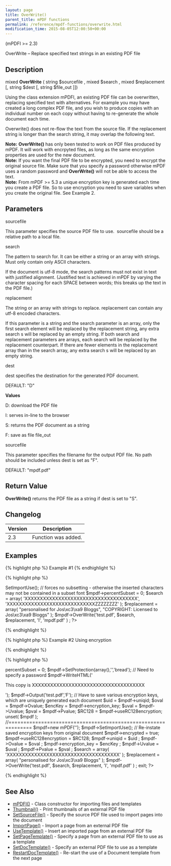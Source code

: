 ```yaml
---
layout: page
title: OverWrite()
parent_title: mPDF functions
permalink: /reference/mpdf-functions/overwrite.html
modification_time: 2015-08-05T12:00:50+00:00
---
```




<p>(mPDFI &gt;= 2.3)</p>
<p>OverWrite – Replace specified text strings in an existing PDF file</p>
<h2>Description</h2>
<p class="manual_block">mixed <b>OverWrite</b> ( string <span class="parameter">$sourcefile</span> , mixed <span class="parameter">$search</span> , mixed <span class="parameter">$replacement</span> [, string <span class="parameter">$dest</span> [, string <span class="parameter">$file_out</span> ]])</p>
<p>Using the class extension mPDFI, an existing PDF file can be overwritten, replacing specified text with alternatives. For example you may have created a long complex PDF file, and you wish to produce copies with an individual number on each copy without having to re-generate the whole document each time.</p>
<p>Overwrite() does not re-flow the text from the source file. If the <span class="parameter">replacement</span> string is longer than the <span class="parameter">search</span> string, it may overlap the following text.</p>

<div class="alert alert-info" role="alert"><strong>Note:</strong> <b>OverWrite()</b> has only been tested to work on PDF files produced by mPDF. It will work with encrpyted files, as long as the same encryption properties are used for the new document.</div>

<div class="alert alert-info" role="alert"><strong>Note:</strong> If you want the final PDF file to be encrypted, you need to encrypt the original source file. Make sure that you specify a password otherwise mPDF uses a random password and <b>OverWrite()</b> will not be able to access the text.</div>

<div class="alert alert-info" role="alert"><strong>Note:</strong> From mPDF &gt;= 5.3 a unique encryption key is generated each time you create a PDF file. So to use encryption you need to save variables when you create the original file. See Example 2.</div>
<h2>Parameters</h2>
<p class="manual_param_dt"><span class="parameter">sourcefile</span></p>
<p class="manual_param_dd">This parameter specifies the source PDF file to use.&nbsp; <span class="parameter">sourcefile</span> should be a relative path to a local file.</p>
<p class="manual_param_dt"><span class="parameter">search</span></p>
<p class="manual_param_dd">The pattern to search for. It can be either a string or an array with strings. Must only contain only ASCII characters.

If the document is utf-8 mode, the search patterns must not exist in text with justified alignment. (Justified text is achieved in mPDF by varying the character spacing for each <span class="smallblock">SPACE</span> between words; this breaks up the text in the PDF file.)</p>
<p class="manual_param_dt"><span class="parameter">replacement</span></p>
<p class="manual_param_dd">The string or an array with strings to replace. <span class="parameter">replacement</span> can contain any utf-8 encoded characters.

If this parameter is a string and the <span class="parameter">search</span> parameter is an array, only the first <span class="parameter">search</span> element will be replaced by the <span class="parameter">replacement</span> string, any extra <span class="parameter">search</span> s will be replaced by an empty string. If both <span class="parameter">search</span> and <span class="parameter">replacement</span> parameters are arrays, each <span class="parameter">search</span> will be replaced by the <span class="parameter">replacement</span> counterpart. If there are fewer elements in the <span class="parameter">replacement</span> array than in the <span class="parameter">search</span> array, any extra <span class="parameter">search</span> s will be replaced by an empty string.</p>
<p class="manual_param_dt"><span class="parameter">dest</span></p>
<p class="manual_param_dd"><span class="parameter">dest</span> specifies the destination for the generated PDF document.

<span class="smallblock">DEFAULT</span>: "D"</p>
<p class="manual_param_dd"><b>Values</b>

D: download the PDF file

I: serves in-line to the browser

S: returns the PDF document as a string

F: save as file <span class="parameter">file_out

</span></p>
<p class="manual_param_dt"><span class="parameter">sourcefile</span></p>
<p class="manual_param_dd">This parameter specifies the filename for the output PDF file. No path should be included unless <span class="parameter">dest</span> is set as "F".

<span class="smallblock">DEFAULT</span>: "mpdf.pdf"</p>
<h2>Return Value</h2>
<p class="manual_param_dd"><b>OverWrite()</b> returns the PDF file as a string if <span class="parameter">dest</span> is set to "S".</p>
<h2>Changelog</h2>
<table class="table"> <thead>
<tr> <th>Version</th><th>Description</th> </tr>
</thead> <tbody>
<tr>
<td>2.3</td>
<td>Function was added.</td>
</tr>
</tbody> </table>
<h2>Examples</h2>

{% highlight php %}
Example #1
{% endhighlight %}

{% highlight php %}
<?php

<?php

include("../mpdf.php");

// Must set codepage (e.g. UTF-8 or Core fonts) the same as for original document

// The rest of the parameters do nothing

$mpdf=new mPDFI('');

$mpdf->SetImportUse(); 

// forces no subsetting - otherwise the inserted characters may not be contained in a subset font

$mpdf->percentSubset = 0;    

$search = array(

        'XXXXXXXXXXXXXXXXXXXXXXXXXXXXXXXXXXXXX', 

        'XXXXXXXXXXXXXXXXXXXXXXXXXXXXXZZZZZZZZ'

);

$replacement = array(

        "personalised for Jos\xc3\xa9 Bloggs",

        "COPYRIGHT: Licensed to Jos\xc3\xa9 Bloggs"

);

$mpdf->OverWrite('test.pdf', $search, $replacement, 'I', 'mpdf.pdf' ) ;

?>
{% endhighlight %}

{% highlight php %}
Example #2  Using encryption

{% endhighlight %}

{% highlight php %}
<?php

<?php

include("../mpdf.php");

$mpdf=new mPDF(''); 

$mpdf->percentSubset = 0;

$mpdf->SetProtection(array(),'','bread');   // Need to specify a password

$mpdf->WriteHTML('<p>This copy is XXXXXXXXXXXXXXXXXXXXXXXXXXXXXXXXXXXXX</p>');

$mpdf->Output('test.pdf','F'); 

    // Have to save various encryption keys, which are uniquely generated each document

    $uid = $mpdf->uniqid;

    $oval = $mpdf->Ovalue;

    $encKey = $mpdf->encryption_key;

    $uval = $mpdf->Uvalue;

    $pval = $mpdf->Pvalue;

    $RC128 = $mpdf->useRC128encryption;

unset( $mpdf );

//==============================================================

$mpdf=new mPDF('');

$mpdf->SetImportUse();

    // Re-instate saved encryption keys from original document

    $mpdf->encrypted = true;

    $mpdf->useRC128encryption = $RC128;

    $mpdf->uniqid = $uid ;

    $mpdf->Ovalue = $oval ;

    $mpdf->encryption_key = $encKey ;

    $mpdf->Uvalue = $uval ;

    $mpdf->Pvalue = $pval ;

$search = array(

        'XXXXXXXXXXXXXXXXXXXXXXXXXXXXXXXXXXXXX'

);

$replacement = array(

        "personalised for Jos\xc3\xa9 Bloggs"

);

$mpdf->OverWrite('test.pdf', $search, $replacement, 'I', 'mpdf.pdf' ) ;

exit;

?>
{% endhighlight %}

<h2>See Also</h2>
<ul>
<li><a href="index4a46.html?tid=348">mPDFI()</a> - Class constructor for importing files and templates</li>
<li><a href="{{ "/reference/mpdf-functions/thumbnail.html" | prepend: site.baseurl }}">Thumbnail()</a> - Print thumbnails of an external PDF file</li>
<li><a href="{{ "/reference/mpdf-functions/setsourcefile.html" | prepend: site.baseurl }}">SetSourceFile()</a> - Specify the source PDF file used to import pages into the document</li>
<li><a href="{{ "/reference/mpdf-functions/importpage.html" | prepend: site.baseurl }}">ImportPage()</a> - Import a page from an external PDF file</li>
<li><a href="{{ "/reference/mpdf-functions/usetemplate.html" | prepend: site.baseurl }}">UseTemplate()</a> - Insert an imported page from an external PDF file</li>
<li><a href="{{ "/reference/mpdf-functions/setpagetemplate.html" | prepend: site.baseurl }}">SetPageTemplate()</a> - Specify a page from an external PDF file to use as a template</li>
<li><a href="{{ "/reference/mpdf-functions/setdoctemplate.html" | prepend: site.baseurl }}">SetDocTemplate()</a> - Specify an external PDF file to use as a template</li>
<li><a href="{{ "/reference/mpdf-functions/restartdoctemplate.html" | prepend: site.baseurl }}">RestartDocTemplate()</a> - Re-start the use of a Document template from the next page</li>
</ul>
